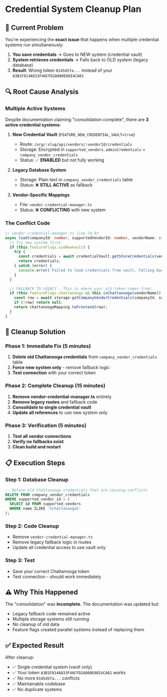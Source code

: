 # Credential System Cleanup Plan

## 🚨 **Current Problem**

You're experiencing the **exact issue** that happens when multiple credential systems run simultaneously:

1. **You save credentials** → Goes to NEW system (credential vault)
2. **System retrieves credentials** → Falls back to OLD system (legacy database)
3. **Result**: Wrong token `0145d5fa...` instead of your `A3B1F814A833F40CFD2A800E0EE4CA81`

## 🔍 **Root Cause Analysis**

### Multiple Active Systems
Despite documentation claiming "consolidation complete", there are **3 active credential systems**:

1. **New Credential Vault** (`FEATURE_NEW_CREDENTIAL_VAULT=true`)
   - Route: `/org/:slug/api/vendors/:vendorId/credentials`
   - Storage: Encrypted in `supported_vendors.adminCredentials` + `company_vendor_credentials`
   - Status: ✅ **ENABLED** but not fully working

2. **Legacy Database System** 
   - Storage: Plain text in `company_vendor_credentials` table
   - Status: ❌ **STILL ACTIVE** as fallback

3. **Vendor-Specific Mappings**
   - File: `vendor-credential-manager.ts`
   - Status: ❌ **CONFLICTING** with new system

### The Conflict Code
```typescript
// vendor-credential-manager.ts line 74-93
async load(companyId: number, supportedVendorId: number, vendorName: string) {
  // Try new system first
  if (this.featureFlags.useNewVault) {
    try {
      const credentials = await credentialVault.getStoreCredentials(vendorName, companyId, 0);
      return credentials;
    } catch (error) {
      console.error('Failed to load credentials from vault, falling back to legacy:', error);
    }
  }

  // FALLBACK TO LEGACY - This is where your old token comes from!
  if (this.featureFlags.chattanooga && this.isChattanooga(vendorName)) {
    const row = await storage.getCompanyVendorCredentials(companyId, supportedVendorId);
    if (!row) return null;
    return chattanoogaMapping.toFrontend(row);
  }
}
```

## 🎯 **Cleanup Solution**

### Phase 1: Immediate Fix (5 minutes)
1. **Delete old Chattanooga credentials** from `company_vendor_credentials` table
2. **Force new system only** - remove fallback logic
3. **Test connection** with your correct token

### Phase 2: Complete Cleanup (15 minutes)
1. **Remove vendor-credential-manager.ts** entirely
2. **Remove legacy routes** and fallback code
3. **Consolidate to single credential vault**
4. **Update all references** to use new system only

### Phase 3: Verification (5 minutes)
1. **Test all vendor connections**
2. **Verify no fallbacks exist**
3. **Clean build and restart**

## 📋 **Execution Steps**

### Step 1: Database Cleanup
```sql
-- Delete old Chattanooga credentials that are causing conflicts
DELETE FROM company_vendor_credentials 
WHERE supported_vendor_id = (
  SELECT id FROM supported_vendors 
  WHERE name ILIKE '%chattanooga%'
);
```

### Step 2: Code Cleanup
- Remove `vendor-credential-manager.ts`
- Remove legacy fallback logic in routes
- Update all credential access to use vault only

### Step 3: Test
- Save your correct Chattanooga token
- Test connection - should work immediately

## ⚠️ **Why This Happened**

The "consolidation" was **incomplete**. The documentation was updated but:
- Legacy fallback code remained active
- Multiple storage systems still running
- No cleanup of old data
- Feature flags created parallel systems instead of replacing them

## ✅ **Expected Result**

After cleanup:
- ✅ Single credential system (vault only)
- ✅ Your token `A3B1F814A833F40CFD2A800E0EE4CA81` works
- ✅ No more `0145d5fa...` conflicts
- ✅ Maintainable codebase
- ✅ No duplicate systems














